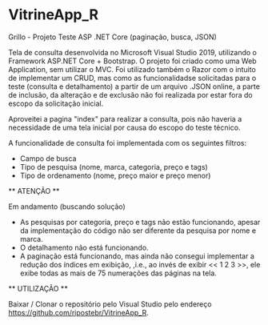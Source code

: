 # VitrineApp_R
Grillo - Projeto Teste ASP .NET Core (paginação, busca, JSON)

Tela de consulta desenvolvida no Microsoft Visual Studio 2019, utilizando o Framework ASP.NET Core + Bootstrap. 
O projeto foi criado como uma Web Application, sem utilizar o MVC.
Foi utilizado também o Razor com o intuito de implementar um CRUD, mas como as funcionalidadse solicitadas para o teste (consulta e detalhamento) a partir de um arquivo .JSON online, a parte de inclusão, da alteração e de exclusão não foi realizada por estar fora do escopo da solicitação inicial.

Aproveitei a pagina "index" para realizar a consulta, pois não haveria a necessidade de uma tela inicial por causa do escopo do teste técnico. 

A funcionalidade de consulta foi implementada com os seguintes filtros:
- Campo de busca
- Tipo de pesquisa (nome, marca, categoria, preço e tags)
- Tipo de ordenamento (nome, preço maior e preço menor)

** ATENÇÃO **

Em andamento (buscando solução)
- As pesquisas por categoria, preço e tags não estão funcionando, apesar da implementação do código não ser diferente da pesquisa por nome e marca.
- O detalhamento não está funcionando.
- A paginação está funcionando, mas ainda não consegui implementar a redução dos índices em exibição, ,i.e., ao invés de exibir << 1 2 3 >>, ele exibe todas as mais de 75 numerações das páginas na tela.


** UTILIZAÇÃO **

Baixar / Clonar o repositório pelo Visual Studio pelo endereço https://github.com/ripostebr/VitrineApp_R. 
